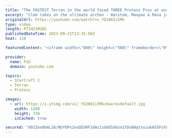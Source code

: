 ```yaml
---
title: "The FASTEST Terran in the world faced THREE Protoss Pros at once | Clem vs MaxPax Harstem MaNa - SC2"
excerpt: "Clem takes on the ultimate archon - Harstem, Maxpax & Mana join forces as a Pro Protoss archon to take down the French terran. It's insane that Clem is fast enough to even compete, but can he WIN? Lets find out! -- 🐷 Second Channel for Learning StarCraft 2: https://www.youtube.com/c/PiGRandom 🐷 Third"
originalUrl: https://youtube.com/watch?v=_YQJ86Ii5Mk
type: video
length: PT1H21M28S
publishedDateTime: 2023-09-21T13:35:56Z
heat: 110

featuredContent: "<iframe width=\"800\" height=\"500\" frameborder=\"0\" src=\"https://www.youtube.com/embed/_YQJ86Ii5Mk\" allow=\"accelerometer; autoplay; encrypted-media; gyroscope; picture-in-picture\" allowfullscreen></iframe>"

provider:
  name: PiG
  domain: youtube.com

topics:
  - StarCraft 2
  - Terran
  - Protoss

images:
  - url: https://i.ytimg.com/vi/_YQJ86Ii5Mk/maxresdefault.jpg
    width: 1280
    height: 720
    isCached: true

secured: "U02Zex0bAL2A/NUYOPx2nxQEVHF1dmc1zG6OSXbzo1YDvBAqtxuiukA55FuYEjNVHE0hT5U3PznVLHkXi1e4UNiLTflOMTfn5rizvo1Etw79tCJI9EzqwpNi27b4juRk/AR1rqDSwAnI2kkHTXnJeSqbOQNM2qV8vH9qVIPbYqBTkpLnE+TRjtdibPhUjY7zNSDQid9QlV/yk0G9V2oxplZBkmjLuaVIeIYQFuD3dB1LxGKT4iBzhhNvbJNxsXnE3uzW6bc/tp2OCA44u0qe0B7HEjHY9+IeStQrWI/X6DFAVn3ojqwWBmacRtY9L4GLoFOuwwReUO6Qs7Y2YQhlgpyb4tyZBIyDrdJsQSp0EBdDS7QY88sBaBhP5pJzB2GWAZZS+xcGqSFHIODEosgtuRzP30fbnzCXLgYlIliHKlM=;FVbrWCR1Qw50Az8iix3Svw=="
---
```


